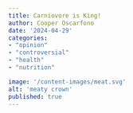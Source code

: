 ```yaml
---
title: Carniovore is King!
author: Cooper Oscarfono
date: '2024-04-29'
categories:
- "opinion"
- "controversial"
- "health"
- "nutrition"

image: '/content-images/meat.svg'
alt: 'meaty crown'
published: true
---
```

